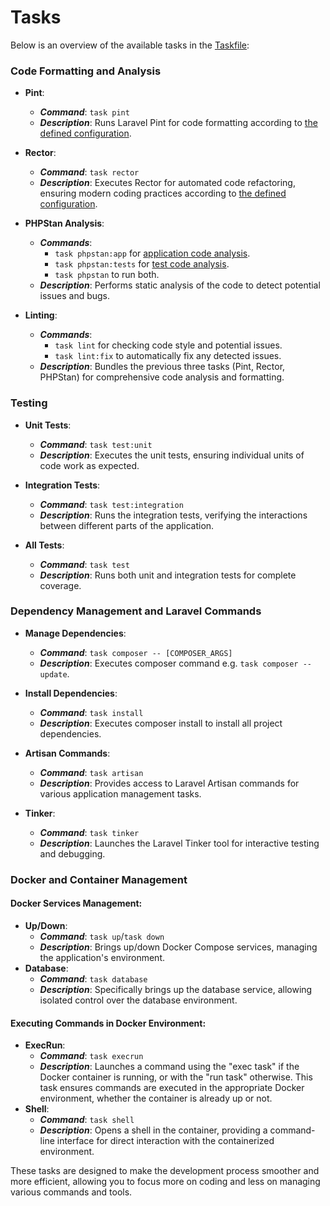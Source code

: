 # Tasks

Below is an overview of the available tasks in the [Taskfile](./Taskfile.yml):

### Code Formatting and Analysis

- **Pint**:

    - **_Command_**: `task pint`
    - **_Description_**: Runs Laravel Pint for code formatting according to [the defined configuration](./pint.json).

- **Rector**:

    - **_Command_**: `task rector`
    - **_Description_**: Executes Rector for automated code refactoring, ensuring modern coding practices according to [the defined configuration](./rector.php).

- **PHPStan Analysis**:

    - **_Commands_**:
        - `task phpstan:app` for [application code analysis](./phpstan.dist.neon).
        - `task phpstan:tests` for [test code analysis](./phpstan.tests.dist.neon).
        - `task phpstan` to run both.
    - **_Description_**: Performs static analysis of the code to detect potential issues and bugs.

- **Linting**:

    - **_Commands_**:
        - `task lint` for checking code style and potential issues.
        - `task lint:fix` to automatically fix any detected issues.
    - **_Description_**: Bundles the previous three tasks (Pint, Rector, PHPStan) for comprehensive code analysis and formatting.

### Testing

- **Unit Tests**:

    - **_Command_**: `task test:unit`
    - **_Description_**: Executes the unit tests, ensuring individual units of code work as expected.

- **Integration Tests**:

    - **_Command_**: `task test:integration`
    - **_Description_**: Runs the integration tests, verifying the interactions between different parts of the application.

- **All Tests**:

    - **_Command_**: `task test`
    - **_Description_**: Runs both unit and integration tests for complete coverage.

### Dependency Management and Laravel Commands

- **Manage Dependencies**:

    - **_Command_**: `task composer -- [COMPOSER_ARGS]`
    - **_Description_**: Executes composer command e.g. `task composer -- update`.

- **Install Dependencies**:

    - **_Command_**: `task install`
    - **_Description_**: Executes composer install to install all project dependencies.

- **Artisan Commands**:

    - **_Command_**: `task artisan`
    - **_Description_**: Provides access to Laravel Artisan commands for various application management tasks.

- **Tinker**:

    - **_Command_**: `task tinker`
    - **_Description_**: Launches the Laravel Tinker tool for interactive testing and debugging.

### Docker and Container Management

#### Docker Services Management:

- **Up/Down**:
    - **_Command_**: `task up`/`task down`
    - **_Description_**: Brings up/down Docker Compose services, managing the application's environment.
- **Database**:
    - **_Command_**: `task database`
    - **_Description_**: Specifically brings up the database service, allowing isolated control over the database environment.

#### Executing Commands in Docker Environment:

- **ExecRun**:
    - **_Command_**: `task execrun`
    - **_Description_**: Launches a command using the "exec task" if the Docker container is running, or with the "run task" otherwise. This task ensures commands are executed in the appropriate Docker environment, whether the container is already up or not.
- **Shell**:
    - **_Command_**: `task shell`
    - **_Description_**: Opens a shell in the container, providing a command-line interface for direct interaction with the containerized environment.


These tasks are designed to make the development process smoother and more efficient, allowing you to focus more on coding and less on managing various commands and tools.
